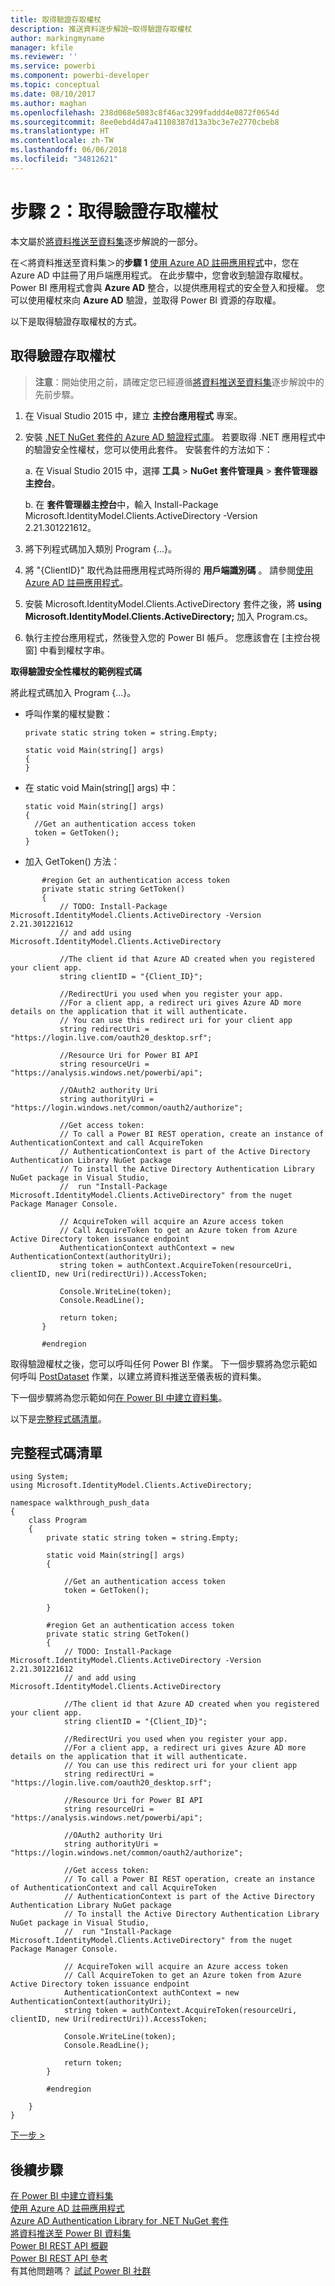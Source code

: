 ```yaml
---
title: 取得驗證存取權杖
description: 推送資料逐步解說─取得驗證存取權杖
author: markingmyname
manager: kfile
ms.reviewer: ''
ms.service: powerbi
ms.component: powerbi-developer
ms.topic: conceptual
ms.date: 08/10/2017
ms.author: maghan
ms.openlocfilehash: 238d068e5083c8f46ac3299faddd4e0872f0654d
ms.sourcegitcommit: 8ee0ebd4d47a41108387d13a3bc3e7e2770cbeb8
ms.translationtype: HT
ms.contentlocale: zh-TW
ms.lasthandoff: 06/06/2018
ms.locfileid: "34812621"
---
```

# <a name="step-2-get-an-authentication-access-token"></a>步驟 2：取得驗證存取權杖
本文屬於[將資料推送至資料集](walkthrough-push-data.md)逐步解說的一部分。

在＜將資料推送至資料集＞的**步驟 1** [使用 Azure AD 註冊應用程式](walkthrough-push-data-register-app-with-azure-ad.md)中，您在 Azure AD 中註冊了用戶端應用程式。 在此步驟中，您會收到驗證存取權杖。 Power BI 應用程式會與 **Azure AD** 整合，以提供應用程式的安全登入和授權。 您可以使用權杖來向 **Azure AD** 驗證，並取得 Power BI 資源的存取權。

以下是取得驗證存取權杖的方式。

## <a name="get-an-authentication-access-token"></a>取得驗證存取權杖
> **注意**：開始使用之前，請確定您已經遵循[將資料推送至資料集](walkthrough-push-data.md)逐步解說中的先前步驟。
> 
> 

1. 在 Visual Studio 2015 中，建立 **主控台應用程式** 專案。
2. 安裝 [.NET NuGet 套件的 Azure AD 驗證程式庫](https://www.nuget.org/packages/Microsoft.IdentityModel.Clients.ActiveDirectory/)。 若要取得 .NET 應用程式中的驗證安全性權杖，您可以使用此套件。 安裝套件的方法如下：
   
     a. 在 Visual Studio 2015 中，選擇 **工具**  > **NuGet 套件管理員**  >  **套件管理器主控台**。
   
     b. 在 **套件管理器主控台**中，輸入 Install-Package Microsoft.IdentityModel.Clients.ActiveDirectory -Version 2.21.301221612。
3. 將下列程式碼加入類別 Program {...}。
4. 將 "{ClientID}" 取代為註冊應用程式時所得的 **用戶端識別碼** 。 請參閱[使用 Azure AD 註冊應用程式](walkthrough-push-data-register-app-with-azure-ad.md)。
5. 安裝 Microsoft.IdentityModel.Clients.ActiveDirectory 套件之後，將 **using Microsoft.IdentityModel.Clients.ActiveDirectory;** 加入 Program.cs。
6. 執行主控台應用程式，然後登入您的 Power BI 帳戶。 您應該會在 [主控台視窗] 中看到權杖字串。

**取得驗證安全性權杖的範例程式碼**

將此程式碼加入 Program {...}。

* 呼叫作業的權杖變數：
  
  ```
  private static string token = string.Empty;
  
  static void Main(string[] args)
  {
  }
  ```
* 在 static void Main(string[] args) 中：
  
  ```
  static void Main(string[] args)
  {
    //Get an authentication access token
    token = GetToken();
  }
  ```
* 加入 GetToken() 方法：

```
       #region Get an authentication access token
       private static string GetToken()
       {
           // TODO: Install-Package Microsoft.IdentityModel.Clients.ActiveDirectory -Version 2.21.301221612
           // and add using Microsoft.IdentityModel.Clients.ActiveDirectory

           //The client id that Azure AD created when you registered your client app.
           string clientID = "{Client_ID}";

           //RedirectUri you used when you register your app.
           //For a client app, a redirect uri gives Azure AD more details on the application that it will authenticate.
           // You can use this redirect uri for your client app
           string redirectUri = "https://login.live.com/oauth20_desktop.srf";

           //Resource Uri for Power BI API
           string resourceUri = "https://analysis.windows.net/powerbi/api";

           //OAuth2 authority Uri
           string authorityUri = "https://login.windows.net/common/oauth2/authorize";

           //Get access token:
           // To call a Power BI REST operation, create an instance of AuthenticationContext and call AcquireToken
           // AuthenticationContext is part of the Active Directory Authentication Library NuGet package
           // To install the Active Directory Authentication Library NuGet package in Visual Studio,
           //  run "Install-Package Microsoft.IdentityModel.Clients.ActiveDirectory" from the nuget Package Manager Console.

           // AcquireToken will acquire an Azure access token
           // Call AcquireToken to get an Azure token from Azure Active Directory token issuance endpoint
           AuthenticationContext authContext = new AuthenticationContext(authorityUri);
           string token = authContext.AcquireToken(resourceUri, clientID, new Uri(redirectUri)).AccessToken;

           Console.WriteLine(token);
           Console.ReadLine();

           return token;
       }

       #endregion
```

取得驗證權杖之後，您可以呼叫任何 Power BI 作業。 下一個步驟將為您示範如何呼叫 [PostDataset](https://docs.microsoft.com/rest/api/power-bi/pushdatasets) 作業，以建立將資料推送至儀表板的資料集。

下一個步驟將為您示範如何[在 Power BI 中建立資料集](walkthrough-push-data-create-dataset.md)。

以下是[完整程式碼清單](#code)。

<a name="code"/>

## <a name="complete-code-listing"></a>完整程式碼清單
    using System;
    using Microsoft.IdentityModel.Clients.ActiveDirectory;

    namespace walkthrough_push_data
    {
        class Program
        {
            private static string token = string.Empty;

            static void Main(string[] args)
            {

                //Get an authentication access token
                token = GetToken();

            }

            #region Get an authentication access token
            private static string GetToken()
            {
                // TODO: Install-Package Microsoft.IdentityModel.Clients.ActiveDirectory -Version 2.21.301221612
                // and add using Microsoft.IdentityModel.Clients.ActiveDirectory

                //The client id that Azure AD created when you registered your client app.
                string clientID = "{Client_ID}";

                //RedirectUri you used when you register your app.
                //For a client app, a redirect uri gives Azure AD more details on the application that it will authenticate.
                // You can use this redirect uri for your client app
                string redirectUri = "https://login.live.com/oauth20_desktop.srf";

                //Resource Uri for Power BI API
                string resourceUri = "https://analysis.windows.net/powerbi/api";

                //OAuth2 authority Uri
                string authorityUri = "https://login.windows.net/common/oauth2/authorize";

                //Get access token:
                // To call a Power BI REST operation, create an instance of AuthenticationContext and call AcquireToken
                // AuthenticationContext is part of the Active Directory Authentication Library NuGet package
                // To install the Active Directory Authentication Library NuGet package in Visual Studio,
                //  run "Install-Package Microsoft.IdentityModel.Clients.ActiveDirectory" from the nuget Package Manager Console.

                // AcquireToken will acquire an Azure access token
                // Call AcquireToken to get an Azure token from Azure Active Directory token issuance endpoint
                AuthenticationContext authContext = new AuthenticationContext(authorityUri);
                string token = authContext.AcquireToken(resourceUri, clientID, new Uri(redirectUri)).AccessToken;

                Console.WriteLine(token);
                Console.ReadLine();

                return token;
            }

            #endregion

        }
    }


[下一步 >](walkthrough-push-data-create-dataset.md)

## <a name="next-steps"></a>後續步驟
[在 Power BI 中建立資料集](walkthrough-push-data-create-dataset.md)  
[使用 Azure AD 註冊應用程式](walkthrough-push-data-register-app-with-azure-ad.md)  
[Azure AD Authentication Library for .NET NuGet 套件](https://www.nuget.org/packages/Microsoft.IdentityModel.Clients.ActiveDirectory/)  
[將資料推送至 Power BI 資料集](walkthrough-push-data.md)  
[Power BI REST API 概觀](overview-of-power-bi-rest-api.md)  
[Power BI REST API 參考](https://docs.microsoft.com/rest/api/power-bi/)  
有其他問題嗎？ [試試 Power BI 社群](http://community.powerbi.com/)

